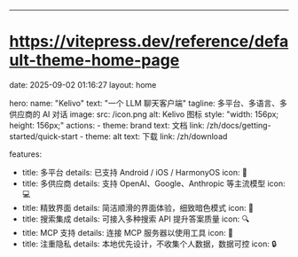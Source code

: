 ---
# https://vitepress.dev/reference/default-theme-home-page
date: 2025-09-02 01:16:27
layout: home

hero:
  name: "Kelivo"
  text: "一个 LLM 聊天客户端"
  tagline: 多平台、多语言、多供应商的 AI 对话
  image:
    src: /icon.png
    alt: Kelivo 图标
    style: "width: 156px; height: 156px;"
  actions:
    - theme: brand
      text: 文档
      link: /zh/docs/getting-started/quick-start
    - theme: alt
      text: 下载
      link: /zh/download

features:
  - title: 多平台
    details: 已支持 Android / iOS / HarmonyOS
    icon: 📱
  - title: 多供应商
    details: 支持 OpenAI、Google、Anthropic 等主流模型
    icon: 💻
  - title: 精致界面
    details: 简洁顺滑的界面体验，细致暗色模式
    icon: 🎨
  - title: 搜索集成
    details: 可接入多种搜索 API 提升答案质量
    icon: 🔍
  - title: MCP 支持
    details: 连接 MCP 服务器以使用工具
    icon: 🧩
  - title: 注重隐私
    details: 本地优先设计，不收集个人数据，数据可控
    icon: 🔒

